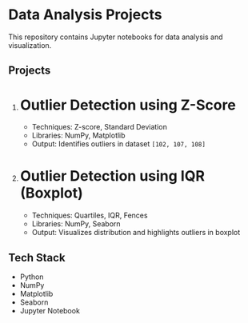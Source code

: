 # Data Analysis Projects

This repository contains Jupyter notebooks for data analysis and visualization.

##  Projects
1. # Outlier Detection using Z-Score
   - Techniques: Z-score, Standard Deviation
   - Libraries: NumPy, Matplotlib
   - Output: Identifies outliers in dataset `[102, 107, 108]`

2. # Outlier Detection using IQR (Boxplot)
   - Techniques: Quartiles, IQR, Fences
   - Libraries: NumPy, Seaborn
   - Output: Visualizes distribution and highlights outliers in boxplot

## Tech Stack
- Python
- NumPy
- Matplotlib
- Seaborn
- Jupyter Notebook

